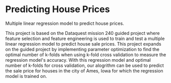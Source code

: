 # Predicting House Prices
Multiple linear regression model to predict house prices. 

This project is based on the Dataquest mission 240 guided project where feature selection and feature engineering is used to train and test a multiple linear regression model to predict house sale prices. This project expands on the guided project by implementing parameter optimization to find the optimal number of k-folds when using k-fold cross validation to measure the regression model's accuracy. With this regression model and optimal number of k-folds for cross validation, our alogrithm can be used to predict the sale price for houses in the city of Ames, Iowa for which the regression model is trained on. 

